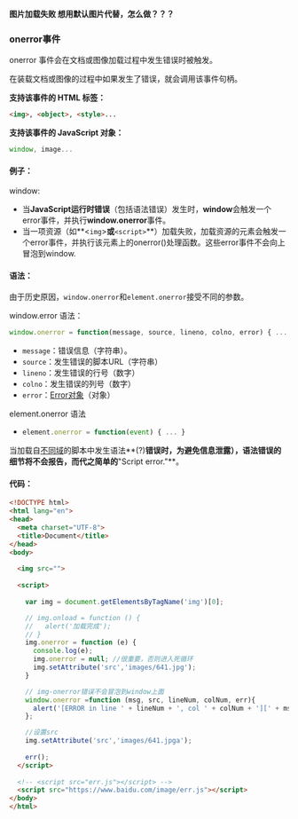 



**图片加载失败   想用默认图片代替，怎么做？？？**



### onerror事件

onerror 事件会在文档或图像加载过程中发生错误时被触发。

在装载文档或图像的过程中如果发生了错误，就会调用该事件句柄。

**支持该事件的 HTML 标签：**

```html
<img>, <object>, <style>...
```

**支持该事件的 JavaScript 对象：**

```javascript
window, image...
```

#### **例子：**

window: 

- 当**JavaScript运行时错误**（包括语法错误）发生时，**window**会触发一个error事件，并执行**window.onerror**事件。
- 当一项资源（如**<`img`>**或**`<script>`**）加载失败，加载资源的元素会触发一个error事件，并执行该元素上的onerror()处理函数。这些error事件不会向上冒泡到window.


#### 语法：

由于历史原因，`window.onerror`和`element.onerror`接受不同的参数。



window.error  语法：

```javascript
window.onerror = function(message, source, lineno, colno, error) { ... }
```



- `message`：错误信息（字符串）。
- `source`：发生错误的脚本URL（字符串）
- `lineno`：发生错误的行号（数字）
- `colno`：发生错误的列号（数字）
- `error`：[Error对象](https://developer.mozilla.org/en-US/docs/Web/JavaScript/Reference/Global_Objects/Error)（对象）




element.onerror  语法

- ```javascript
  element.onerror = function(event) { ... }
  ```



当加载自[不同域](https://developer.mozilla.org/en-US/docs/Web/Security/Same-origin_policy)的脚本中发生语法**(?)**错误时，为避免信息泄露），语法错误的细节将不会报告，而代之简单的**"Script error."**。



#### 代码：

```html
<!DOCTYPE html>
<html lang="en">
<head>
  <meta charset="UTF-8">
  <title>Document</title>
</head>
<body>
  
  <img src="">
  
  <script>
    
    var img = document.getElementsByTagName('img')[0];

    // img.onload = function () {
    //   alert('加载完成');
    // }
    img.onerror = function (e) {
      console.log(e);
      img.onerror = null; //很重要，否则进入死循环
      img.setAttribute('src','images/641.jpg');
    }

    // img-onerror错误不会冒泡到window上面
    window.onerror =function (msg, src, lineNum, colNum, err){
      alert('[ERROR in line ' + lineNum + ', col ' + colNum + '][' + msg + '](' + src + ') ' + err);
    };

    //设置src
    img.setAttribute('src','images/641.jpga');
    
    err();
  </script>
  
  <!-- <script src="err.js"></script> -->
  <script src="https://www.baidu.com/image/err.js"></script>
</body>
</html>
```

